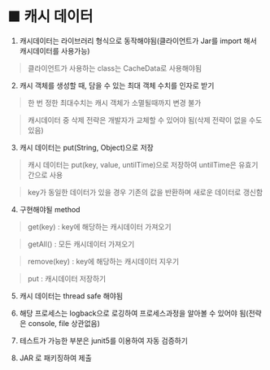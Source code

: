 # ■ 캐시 데이터



1. 캐시데이터는 라이브러리 형식으로 동작해야됨(클라이언트가 Jar를 import 해서 캐시데이터를 사용가능)

> 클라이언트가 사용하는 class는 CacheData로 사용해야됨



2. 캐시 객체를 생성할 때, 담을 수 있는 최대 객체 수치를 인자로 받기

>한 번 정한 최대수치는 캐시 객체가 소멸될때까지 변경 불가

>캐시데이터 중 삭제 전략은 개발자가 교체할 수 있어야 됨(삭제 전략이 없을 수도 있음)



3. 캐시 데이터는 put(String, Object)으로 저장

>캐시 데이터는 put(key, value, untilTime)으로 저장하여 untilTime은 유효기간으로 사용

>key가 동일한 데이터가 있을 경우 기존의 값을 반환하며 새로운 데이터로 갱신함



4. 구현해야될 method

> get(key) : key에 해당하는 캐시데이터 가져오기

> getAll() : 모든 캐시데이터 가져오기

> remove(key) : key에 해당하는 캐시데이터 지우기

> put : 캐시데이터 저장하기


5. 캐시 데이터는 thread safe 해야됨


6. 해당 프로세스는 logback으로 로깅하여 프로세스과정을 알아볼 수 있어야 됨(전략은 console, file 상관없음)


7. 테스트가 가능한 부분은 junit5를 이용하여 자동 검증하기


8. JAR 로 패키징하여 제출